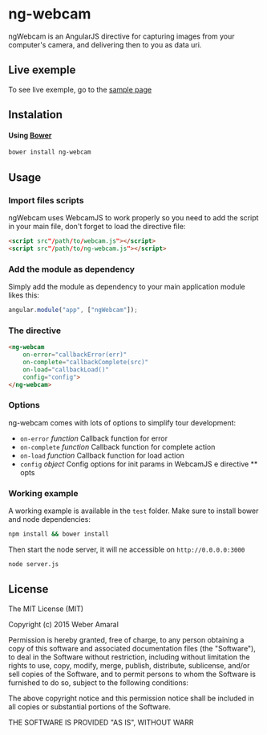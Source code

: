 # ng-webcam

ngWebcam is an AngularJS directive for capturing images from your computer's camera, and delivering then to you as data uri.

## Live exemple

To see live exemple, go to the [sample page](http://www.google.com)

## Instalation

#### Using [Bower](http://bower.io)

```bash
bower install ng-webcam
```

## Usage

### Import files scripts

ngWebcam uses WebcamJS to work properly so you need to add the script in your main file, don't forget to load the directive file:

```html
<script src"/path/to/webcam.js"></script>
<script src"/path/to/ng-webcam.js"></script>
```

### Add the module as dependency

Simply add the module as dependency to your main application module likes this:
```javascript
angular.module("app", ["ngWebcam"]);
```

### The directive

```html
<ng-webcam
    on-error="callbackError(err)"
    on-complete="callbackComplete(src)"
    on-load="callbackLoad()"
    config="config">
</ng-webcam>
```

### Options

ng-webcam comes with lots of options to simplify tour development:

* `on-error` _function_ Callback function for error
* `on-complete` _function_ Callback function for complete action
* `on-load` _function_ Callback function for load action
* `config` _object_ Config options for init params in WebcamJS e directive
** opts

### Working example

A working example is available in the `test` folder. Make sure to install bower and node dependencies:

```bash
npm install && bower install
```

Then start the node server, it will ne accessible on `http://0.0.0.0:3000`

```bash
node server.js
```

## License

The MIT License (MIT)

Copyright (c) 2015 Weber Amaral

Permission is hereby granted, free of charge, to any person obtaining a copy of this software and associated documentation files (the "Software"), to deal in the Software without restriction, including without limitation the rights to use, copy, modify, merge, publish, distribute, sublicense, and/or sell copies of the Software, and to permit persons to whom the Software is furnished to do so, subject to the following conditions:

The above copyright notice and this permission notice shall be included in all copies or substantial portions of the Software.

THE SOFTWARE IS PROVIDED "AS IS", WITHOUT WARR
